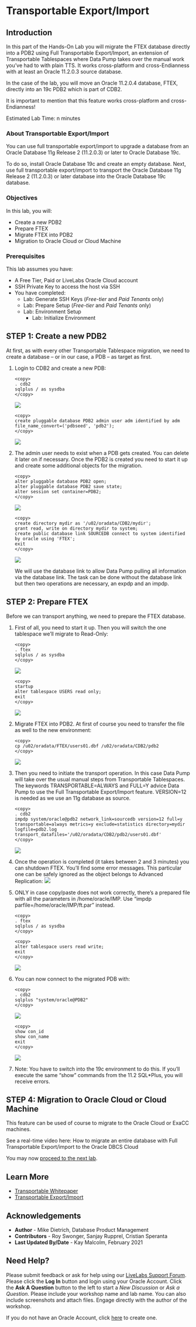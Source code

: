 # Transportable Export/Import

## Introduction

In this part of the Hands-On Lab you will migrate the FTEX database directly into a PDB2 using Full Transportable Export/Import, an extension of Transportable Tablespaces where Data Pump takes over the manual work you’ve had to with plain TTS. It works cross-platform and cross-Endianness with at least an Oracle 11.2.0.3 source database.

In the case of the lab, you will move an Oracle 11.2.0.4 database, FTEX, directly into an 19c PDB2 which is part of CDB2.

It is important to mention that this feature works cross-platform and cross-Endianness!

Estimated Lab Time: n minutes

### About Transportable Export/Import
You can use full transportable export/import to upgrade a database from an Oracle Database 11g Release 2 (11.2.0.3) or later to Oracle Database 19c.

To do so, install Oracle Database 19c and create an empty database. Next, use full transportable export/import to transport the Oracle Database 11g Release 2 (11.2.0.3) or later database into the Oracle Database 19c database.

### Objectives

In this lab, you will:
* Create a new PDB2
* Prepare FTEX
* Migrate FTEX into PDB2
* Migration to Oracle Cloud or Cloud Machine

### Prerequisites
This lab assumes you have:
- A Free Tier, Paid or LiveLabs Oracle Cloud account
- SSH Private Key to access the host via SSH
- You have completed:
    - Lab: Generate SSH Keys (*Free-tier* and *Paid Tenants* only)
    - Lab: Prepare Setup (*Free-tier* and *Paid Tenants* only)
    - Lab: Environment Setup
		- Lab: Initialize Environment

## **STEP 1**: Create a new PDB2

At first, as with every other Transportable Tablespace migration, we need to create a database – or in our case, a PDB – as target as first.

1. Login to CDB2 and create a new PDB:

    ````
    <copy>
    . cdb2
    sqlplus / as sysdba
    </copy>
    ````
    ![](./images/trans_exp_1.png " ")
    ````
    <copy>
    create pluggable database PDB2 admin user adm identified by adm file_name_convert=('pdbseed', 'pdb2');
    </copy>
    ````
    ![](./images/trans_exp_2.png " ")

2.  The admin user needs to exist when a PDB gets created. You can delete it later on if necessary.  Once the PDB2 is created you need to start it up and create some additional objects for the migration.

    ````
    <copy>
    alter pluggable database PDB2 open;
    alter pluggable database PDB2 save state;
    alter session set container=PDB2;
    </copy>
    ````
    ![](./images/trans_exp_3.png " ")
    ````
    <copy>
    create directory mydir as '/u02/oradata/CDB2/mydir';
    grant read, write on directory mydir to system;
    create public database link SOURCEDB connect to system identified by oracle using 'FTEX';
    exit
    </copy>
    ````
    ![](./images/trans_exp_4.png " ")

    We will use the database link to allow Data Pump pulling all information via the database link. The task can be done without the database link but then two operations are necessary, an expdp and an impdp.

## **STEP 2**: Prepare FTEX

Before we can transport anything, we need to prepare the FTEX database.

1. First of all, you need to start it up. Then you will switch the one tablespace we’ll migrate to Read-Only:

    ````
    <copy>
    . ftex
    sqlplus / as sysdba
    </copy>
    ````
    ![](./images/trans_exp_5.png " ")

    ````
    <copy>
    startup
    alter tablespace USERS read only;
    exit
    </copy>
    ````
    ![](./images/trans_exp_6.png " ")

3. Migrate FTEX into PDB2.  At first of course you need to transfer the file as well to the new environment:

    ````
    <copy>
    cp /u02/oradata/FTEX/users01.dbf /u02/oradata/CDB2/pdb2
    </copy>
    ````
    ![](./images/trans_exp_7.png " ")

4. Then you need to initiate the transport operation. In this case Data Pump will take over the usual manual steps from Transportable Tablespaces. The keywords TRANSPORTABLE=ALWAYS and FULL=Y advice Data Pump to use the Full Transportable Export/Import feature. VERSION=12 is needed as we use an 11g database as source.

    ````
    <copy>
    . cdb2
    impdp system/oracle@pdb2 network_link=sourcedb version=12 full=y transportable=always metrics=y exclude=statistics directory=mydir logfile=pdb2.log transport_datafiles='/u02/oradata/CDB2/pdb2/users01.dbf'
    </copy>
    ````
    ![](./images/trans_exp_8.png " ")

5. Once the operation is completed (it takes between 2 and 3 minutes) you can shutdown FTEX.  You’ll find some error messages. This particular one can be safely ignored as the object belongs to Advanced Replication:
    ![](./images/trans_exp_9.png " ")

    <!-- ````
    W-1 Processing object type DATABASE_EXPORT/SYSTEM_PROCOBJACT/POST_SYSTEM_ACTIONS/PROCACT_SYSTEM
    ORA-39083: Object type PROCACT_SYSTEM failed to create with error:
    ORA-04042: procedure, function, package, or package body does not exist

    Failing sql is:
    BEGIN
    SYS.DBMS_UTILITY.EXEC_DDL_STATEMENT('GRANT EXECUTE ON DBMS_DEFER_SYS TO "DBA"');COMMIT; END;

    W-1      Completed 4 PROCACT_SYSTEM objects in 25 seconds
    ```` -->
6. ONLY in case copy/paste does not work correctly, there’s a prepared file with all the parameters in /home/oracle/IMP. Use “impdp parfile=/home/oracle/IMP/ft.par” instead.

    ````
    <copy>
    . ftex
    sqlplus / as sysdba
    </copy>
    ````
    ````
    <copy>
    alter tablespace users read write;
    exit
    </copy>
    ````
    ![](./images/trans_exp_10.png " ")

7. You can now connect to the migrated PDB with:

    ````
    <copy>
    . cdb2
    sqlplus "system/oracle@PDB2"
    </copy>
    ````
    ![](./images/trans_exp_11.png " ")

    ````
    <copy>
    show con_id
    show con_name
    exit
    </copy>
    ````
    ![](./images/trans_exp_12.png " ")

8. Note: You have to switch into the 19c environment to do this. If you’ll execute the same “show” commands from the 11.2 SQL*Plus, you will receive errors.

## **STEP 4**: Migration to Oracle Cloud or Cloud Machine

This feature can be used of course to migrate to the Oracle Cloud or ExaCC machines.

See a real-time video here:
How to migrate an entire database with Full Transportable Export/import to the Oracle DBCS Cloud

You may now [proceed to the next lab](#next).

## Learn More

* [Transportable Whitepaper](https://www.google.com/url?sa=t&rct=j&q=&esrc=s&source=web&cd=&cad=rja&uact=8&ved=2ahUKEwjS_Z6SyPPuAhXxdM0KHV55AcoQFjADegQIARAD&url=https%3A%2F%2Fwww.oracle.com%2Ftechnetwork%2Fdatabase%2Fenterprise-edition%2Ffull-transportable-wp-18c-4394831.pdf&usg=AOvVaw3ya8bunmf1sanswdy5rDUL)
* [Transportable Export/Import](https://docs.oracle.com/en/database/oracle/oracle-database/19/admin/transporting-data.html#GUID-FA4AAD15-5305-45A9-9644-DB7D7DCD30D2)

## Acknowledgements
* **Author** - Mike Dietrich, Database Product Management
* **Contributors** -  Roy Swonger, Sanjay Rupprel, Cristian Speranta
* **Last Updated By/Date** - Kay Malcolm, February 2021

## Need Help?
Please submit feedback or ask for help using our [LiveLabs Support Forum](https://community.oracle.com/tech/developers/categories/database-19c). Please click the **Log In** button and login using your Oracle Account. Click the **Ask A Question** button to the left to start a *New Discussion* or *Ask a Question*.  Please include your workshop name and lab name.  You can also include screenshots and attach files.  Engage directly with the author of the workshop.

If you do not have an Oracle Account, click [here](https://profile.oracle.com/myprofile/account/create-account.jspx) to create one.
